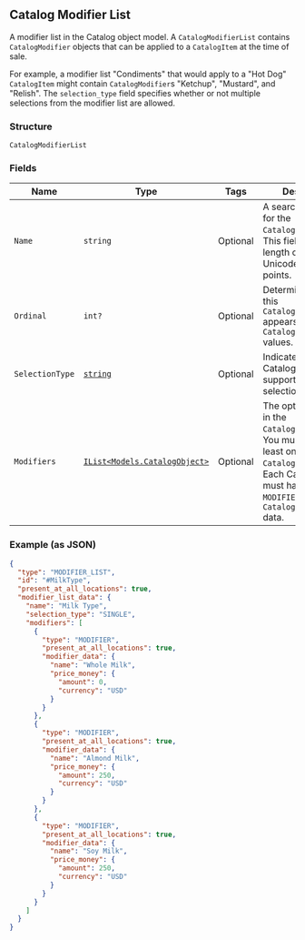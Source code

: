 ## Catalog Modifier List

A modifier list in the Catalog object model. A `CatalogModifierList`
contains `CatalogModifier` objects that can be applied to a `CatalogItem` at
the time of sale.

For example, a modifier list "Condiments" that would apply to a "Hot Dog"
`CatalogItem` might contain `CatalogModifier`s "Ketchup", "Mustard", and "Relish".
The `selection_type` field specifies whether or not multiple selections from
the modifier list are allowed.

### Structure

`CatalogModifierList`

### Fields

| Name | Type | Tags | Description |
|  --- | --- | --- | --- |
| `Name` | `string` | Optional | A searchable name for the `CatalogModifierList`. This field has max length of 255 Unicode code points. |
| `Ordinal` | `int?` | Optional | Determines where this `CatalogModifierList` appears in a list of `CatalogModifierList` values. |
| `SelectionType` | [`string`](/doc/models/catalog-modifier-list-selection-type.md) | Optional | Indicates whether a CatalogModifierList supports multiple selections. |
| `Modifiers` | [`IList<Models.CatalogObject>`](/doc/models/catalog-object.md) | Optional | The options included in the `CatalogModifierList`.<br>You must include at least one `CatalogModifier`.<br>Each CatalogObject must have type `MODIFIER` and contain<br>`CatalogModifier` data. |

### Example (as JSON)

```json
{
  "type": "MODIFIER_LIST",
  "id": "#MilkType",
  "present_at_all_locations": true,
  "modifier_list_data": {
    "name": "Milk Type",
    "selection_type": "SINGLE",
    "modifiers": [
      {
        "type": "MODIFIER",
        "present_at_all_locations": true,
        "modifier_data": {
          "name": "Whole Milk",
          "price_money": {
            "amount": 0,
            "currency": "USD"
          }
        }
      },
      {
        "type": "MODIFIER",
        "present_at_all_locations": true,
        "modifier_data": {
          "name": "Almond Milk",
          "price_money": {
            "amount": 250,
            "currency": "USD"
          }
        }
      },
      {
        "type": "MODIFIER",
        "present_at_all_locations": true,
        "modifier_data": {
          "name": "Soy Milk",
          "price_money": {
            "amount": 250,
            "currency": "USD"
          }
        }
      }
    ]
  }
}
```

